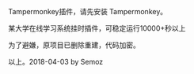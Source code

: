 Tampermonkey插件，请先安装 Tampermonkey。

某大学在线学习系统挂时插件，可稳定运行10000+秒以上

为了避嫌，原项目已删除重建，代码加密。

以上。2018-04-03 by Semoz

